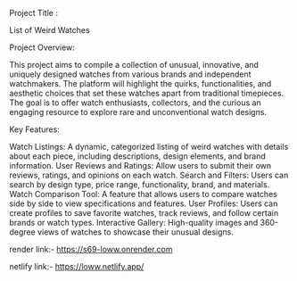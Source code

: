 Project Title :

List of Weird Watches

Project Overview:

This project aims to compile a collection of unusual, innovative, and uniquely designed watches from various brands and independent watchmakers. The platform will highlight the quirks, functionalities, and aesthetic choices that set these watches apart from traditional timepieces. The goal is to offer watch enthusiasts, collectors, and the curious an engaging resource to explore rare and unconventional watch designs.

Key Features:

Watch Listings: A dynamic, categorized listing of weird watches with details about each piece, including descriptions, design elements, and brand information.
User Reviews and Ratings: Allow users to submit their own reviews, ratings, and opinions on each watch.
Search and Filters: Users can search by design type, price range, functionality, brand, and materials.
Watch Comparison Tool: A feature that allows users to compare watches side by side to view specifications and features.
User Profiles: Users can create profiles to save favorite watches, track reviews, and follow certain brands or watch types.
Interactive Gallery: High-quality images and 360-degree views of watches to showcase their unusual designs.

render link:-
https://s69-loww.onrender.com

netlify link:-
https://loww.netlify.app/